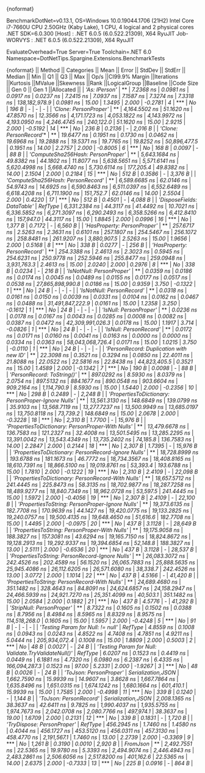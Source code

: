{noformat}

BenchmarkDotNet=v0.13.1, OS=Windows 10.0.19044.1706 (21H2)
Intel Core i7-7660U CPU 2.50GHz (Kaby Lake), 1 CPU, 4 logical and 2 physical cores
.NET SDK=6.0.300
  [Host]     : .NET 6.0.5 (6.0.522.21309), X64 RyuJIT
  Job-WORVYS : .NET 6.0.5 (6.0.522.21309), X64 RyuJIT

EvaluateOverhead=True  Server=True  Toolchain=.NET 6.0  
Namespace=DotNetTips.Spargine.Extensions.BenchmarkTests  

{noformat}
||                                              Method ||        Categories ||          Mean ||      Error ||     StdDev ||    StdErr ||        Median ||           Min ||            Q1 ||            Q3 ||           Max ||            Op/s ||CI99.9% Margin ||Iterations ||Kurtosis ||MValue ||Skewness ||Rank ||LogicalGroup ||Baseline ||Code Size || Gen 0 || Gen 1 ||Allocated ||
|                                        *'As: IPerson'* |                   ** |      *7.2368 ns* |   *0.0981 ns* |   *0.0917 ns* |  *0.0237 ns* |      *7.2415 ns* |      *7.0937 ns* |      *7.1587 ns* |      *7.3274 ns* |      *7.3318 ns* |    *138,182,978.9* |      *0.0981 ns* |      *15.00* |   *1.3495* |  *2.000* |  *-0.2781* |    *4* |            *** |       *No* |     *196 B* |      *-* |      *-* |         *-* |
|                                *'Clone: PersonProper'* |                   ** |  *4,164.5502 ns* |  *51.1620 ns* |  *47.8570 ns* | *12.3566 ns* |  *4,171.1723 ns* |  *4,053.1822 ns* |  *4,143.9972 ns* |  *4,193.0950 ns* |  *4,246.4745 ns* |        *240,122.0* |     *51.1620 ns* |      *15.00* |   *2.9215* |  *2.000* |  *-0.5192* |   *14* |            *** |       *No* |     *236 B* | *0.2136* |      *-* |   *2,016 B* |
|                               *'Clone: PersonRecord*'* |                   ** |     *19.6477 ns* |   *0.1951 ns* |   *0.1730 ns* |  *0.0462 ns* |     *19.6968 ns* |     *19.2888 ns* |     *19.5371 ns* |     *19.7765 ns* |     *19.8252 ns* |     *50,896,477.5* |      *0.1951 ns* |      *14.00* |   *2.2757* |  *2.000* |  *-0.8005* |    *6* |            *** |       *No* |     *168 B* | *0.0097* |      *-* |      *88 B* |
|                    *'ComputeSha256Hash: PersonProper'* |                   ** |  *5,643.1684 ns* |  *49.8382 ns* |  *44.1802 ns* | *11.8077 ns* |  *5,638.5651 ns* |  *5,571.6141 ns* |  *5,620.4998 ns* |  *5,668.4740 ns* |  *5,730.6114 ns* |        *177,205.4* |     *49.8382 ns* |      *14.00* |   *2.1504* |  *2.000* |   *0.2184* |   *15* |            *** |       *No* |     *512 B* | *0.3586* |      *-* |   *3,376 B* |
|                    *'ComputeSha256Hash: PersonRecord'* |                   ** |  *6,589.6685 ns* |  *62.0146 ns* |  *54.9743 ns* | *14.6925 ns* |  *6,590.8463 ns* |  *6,511.0397 ns* |  *6,552.6489 ns* |  *6,618.4208 ns* |  *6,711.1900 ns* |        *151,752.7* |     *62.0146 ns* |      *14.00* |   *2.5504* |  *2.000* |   *0.4220* |   *17* |            *** |       *No* |     *512 B* | *0.4501* |      *-* |   *4,088 B* |
|                           *'DisposeFields: DataTable'* |            *RefType* |  *6,331.2384 ns* |  *44.3117 ns* |  *41.4492 ns* | *10.7021 ns* |  *6,336.5852 ns* |  *6,271.3097 ns* |  *6,290.2493 ns* |  *6,358.5266 ns* |  *6,412.8410 ns* |        *157,947.0* |     *44.3117 ns* |      *15.00* |   *1.8845* |  *2.000* |   *0.0996* |   *16* |            *** |       *No* |   *1,377 B* | *0.7172* |      *-* |   *6,560 B* |
|                          *'HasProperty: PersonProper'* |                   ** |    *257.6717 ns* |   *2.5263 ns* |   *2.3631 ns* |  *0.6101 ns* |    *257.1807 ns* |    *254.5467 ns* |    *256.1072 ns* |    *258.8481 ns* |    *261.9207 ns* |      *3,880,907.5* |      *2.5263 ns* |      *15.00* |   *1.9656* |  *2.000* |   *0.5168* |    *8* |            *** |       *No* |     *338 B* | *0.0277* |      *-* |     *256 B* |
|                          *'HasProperty: PersonRecord'* |                   ** |    *254.3388 ns* |   *2.4613 ns* |   *2.3023 ns* |  *0.5945 ns* |    *254.6231 ns* |    *250.9778 ns* |    *252.5946 ns* |    *255.8477 ns* |    *259.0948 ns* |      *3,931,763.3* |      *2.4613 ns* |      *15.00* |   *2.0240* |  *2.000* |   *0.2976* |    *8* |            *** |       *No* |     *338 B* | *0.0234* |      *-* |     *216 B* |
|                            *'IsNotNull: PersonProper'* |                   ** |      *0.0359 ns* |   *0.0186 ns* |   *0.0174 ns* |  *0.0045 ns* |      *0.0489 ns* |      *0.0155 ns* |      *0.0177 ns* |      *0.0517 ns* |      *0.0538 ns* | *27,865,898,990.8* |      *0.0186 ns* |      *15.00* |   *0.9359* |  *3.750* |  *-0.1322* |    *1* |            *** |       *No* |      *24 B* |      *-* |      *-* |         *-* |
|                            *'IsNotNull: PersonRecord'* |                   ** |      *0.0318 ns* |   *0.0161 ns* |   *0.0150 ns* |  *0.0039 ns* |      *0.0331 ns* |      *0.0104 ns* |      *0.0162 ns* |      *0.0467 ns* |      *0.0488 ns* | *31,491,847,222.9* |      *0.0161 ns* |      *15.00* |   *1.2358* |  *3.250* |  *-0.1612* |    *1* |            *** |       *No* |      *24 B* |      *-* |      *-* |         *-* |
|                               *'IsNull: PersonProper'* |                   ** |      *0.0236 ns* |   *0.0178 ns* |   *0.0167 ns* |  *0.0043 ns* |      *0.0285 ns* |      *0.0008 ns* |      *0.0082 ns* |      *0.0387 ns* |      *0.0472 ns* | *42,309,991,026.3* |      *0.0178 ns* |      *15.00* |   *1.1917* |  *3.714* |  *-0.0826* |    *1* |            *** |       *No* |      *24 B* |      *-* |      *-* |         *-* |
|                               *'IsNull: PersonRecord'* |                   ** |      *0.0172 ns* |   *0.0171 ns* |   *0.0160 ns* |  *0.0041 ns* |      *0.0163 ns* |      *0.0000 ns* |      *0.0000 ns* |      *0.0334 ns* |      *0.0363 ns* | *58,043,068,726.4* |      *0.0171 ns* |      *15.00* |   *1.0215* |  *3.750* |  *-0.0110* |    *1* |            *** |       *No* |      *24 B* |      *-* |      *-* |         *-* |
|              *'PersonRecord: Duplication with new ID'* |                   ** |     *22.3098 ns* |   *0.3521 ns* |   *0.3294 ns* |  *0.0850 ns* |     *22.4011 ns* |     *21.8088 ns* |     *22.0522 ns* |     *22.5816 ns* |     *22.8438 ns* |     *44,823,405.5* |      *0.3521 ns* |      *15.00* |   *1.4589* |  *2.000* |  *-0.1342* |    *7* |            *** |       *No* |     *190 B* | *0.0098* |      *-* |      *88 B* |
|                           *'PersonRecord: ToString()'* |                   ** |    *897.0292 ns* |   *8.5930 ns* |   *8.0379 ns* |  *2.0754 ns* |    *897.5132 ns* |    *884.1677 ns* |    *890.0548 ns* |    *903.6604 ns* |    *909.2164 ns* |      *1,114,790.9* |      *8.5930 ns* |      *15.00* |   *1.5440* |  *2.000* |  *-0.2356* |   *10* |            *** |       *No* |     *298 B* | *0.2489* |      *-* |   *2,248 B* |
|  *'PropertiesToDictionary: PersonProper-Ignore Nulls'* |                   ** | *13,561.3130 ns* | *148.6849 ns* | *139.0799 ns* | *35.9103 ns* | *13,568.7119 ns* | *13,277.7237 ns* | *13,500.9949 ns* | *13,685.0197 ns* | *13,750.8118 ns* |         *73,739.2* |    *148.6849 ns* |      *15.00* |   *2.0678* |  *2.000* |  *-0.3228* |   *18* |            *** |       *No* |   *2,310 B* | *1.7700* |      *-* |  *15,976 B* |
|    *'PropertiesToDictionary: PersonProper-With Nulls'* |                   ** | *13,479.6678 ns* | *136.7583 ns* | *121.2327 ns* | *32.4008 ns* | *13,501.5495 ns* | *13,285.2295 ns* | *13,391.0042 ns* | *13,543.4349 ns* | *13,735.2402 ns* |         *74,185.8* |    *136.7583 ns* |      *14.00* |   *2.2847* |  *2.000* |   *0.2144* |   *18* |            *** |       *No* |   *2,307 B* | *1.7395* |      *-* |  *15,976 B* |
|  *'PropertiesToDictionary: PersonRecord-Ignore Nulls'* |                   ** | *18,728.8999 ns* | *193.6788 ns* | *181.1673 ns* | *46.7772 ns* | *18,734.3567 ns* | *18,408.8165 ns* | *18,610.7391 ns* | *18,866.5100 ns* | *19,019.8761 ns* |         *53,393.4* |    *193.6788 ns* |      *15.00* |   *1.7810* |  *2.000* |  *-0.1222* |   *19* |            *** |       *No* |   *2,310 B* | *2.4109* |      *-* |  *22,098 B* |
|    *'PropertiesToDictionary: PersonRecord-With Nulls'* |                   ** | *18,657.5712 ns* | *241.4445 ns* | *225.8473 ns* | *58.3135 ns* | *18,702.9877 ns* | *18,287.7258 ns* | *18,489.9277 ns* | *18,840.7349 ns* | *18,962.0728 ns* |         *53,597.5* |    *241.4445 ns* |      *15.00* |   *1.5972* |  *2.000* |  *-0.4056* |   *19* |            *** |       *No* |   *2,307 B* | *2.4109* |      *-* |  *22,100 B* |
|      *'PropertiesToString: PersonProper-Ignore Nulls'* |                   ** | *19,373.6135 ns* | *182.7708 ns* | *170.9639 ns* | *44.1427 ns* | *19,420.0775 ns* | *19,133.2825 ns* | *19,240.0757 ns* | *19,500.4135 ns* | *19,648.4650 ns* |         *51,616.6* |    *182.7708 ns* |      *15.00* |   *1.4495* |  *2.000* |  *-0.0975* |   *20* |            *** |       *No* |     *437 B* | *3.1128* |      *-* |  *28,649 B* |
|        *'PropertiesToString: PersonProper-With Nulls'* |                   ** | *19,175.9058 ns* | *188.3827 ns* | *157.3081 ns* | *43.6294 ns* | *19,165.7150 ns* | *18,824.8672 ns* | *19,128.2913 ns* | *19,292.9337 ns* | *19,394.6854 ns* |         *52,148.8* |    *188.3827 ns* |      *13.00* |   *2.5111* |  *2.000* |  *-0.6536* |   *20* |            *** |       *No* |     *437 B* | *3.1128* |      *-* |  *28,537 B* |
|      *'PropertiesToString: PersonRecord-Ignore Nulls'* |                   ** | *26,083.3072 ns* | *242.4526 ns* | *202.4589 ns* | *56.1520 ns* | *26,065.7883 ns* | *25,888.5635 ns* | *25,945.4086 ns* | *26,112.6205 ns* | *26,571.6080 ns* |         *38,338.7* |    *242.4526 ns* |      *13.00* |   *3.0772* |  *2.000* |   *1.1014* |   *22* |            *** |       *No* |     *437 B* | *4.5166* |      *-* |  *41,420 B* |
|        *'PropertiesToString: PersonRecord-With Nulls'* |                   ** | *24,689.4680 ns* | *351.1482 ns* | *328.4643 ns* | *84.8091 ns* | *24,624.6857 ns* | *24,158.2947 ns* | *24,466.5939 ns* | *24,921.7270 ns* | *25,351.4099 ns* |         *40,503.1* |    *351.1482 ns* |      *15.00* |   *2.0584* |  *2.000* |   *0.1882* |   *21* |            *** |       *No* |     *437 B* | *4.5776* |      *-* |  *41,292 B* |
|                            *'StripNull: PersonProper'* |                   ** |      *8.7322 ns* |   *0.1605 ns* |   *0.1502 ns* |  *0.0388 ns* |      *8.7956 ns* |      *8.4984 ns* |      *8.5965 ns* |      *8.8329 ns* |      *8.9575 ns* |    *114,518,268.0* |      *0.1605 ns* |      *15.00* |   *1.5957* |  *2.000* |  *-0.4248* |    *5* |            *** |       *No* |      *91 B* |      *-* |      *-* |         *-* |
|                    *'Testing Param for Null: != null'* |            *RefType* |      *4.8559 ns* |   *0.1008 ns* |   *0.0943 ns* |  *0.0243 ns* |      *4.8522 ns* |      *4.7408 ns* |      *4.7851 ns* |      *4.9211 ns* |      *5.0444 ns* |    *205,934,072.4* |      *0.1008 ns* |      *15.00* |   *1.8809* |  *2.000* |   *0.5003* |    *2* |            *** |       *No* |      *48 B* | *0.0027* |      *-* |      *24 B* |
| *'Testing Param for Null: Validate.TryValidateNull()'* |            *RefType* |      *6.0207 ns* |   *0.1523 ns* |   *0.4419 ns* |  *0.0449 ns* |      *6.1881 ns* |      *4.7320 ns* |      *6.0980 ns* |      *6.2387 ns* |      *6.4335 ns* |    *166,094,287.3* |      *0.1523 ns* |      *97.00* |   *5.2331* |  *2.000* |  *-1.9267* |    *3* |            *** |       *No* |      *48 B* | *0.0026* |      *-* |      *24 B* |
|                               *'ToJson: PersonProper'* | *Serialization,JSON* |  *1,662.7590 ns* |  *15.9939 ns* |  *14.9607 ns* |  *3.8628 ns* |  *1,667.7864 ns* |  *1,635.8496 ns* |  *1,651.0315 ns* |  *1,674.1242 ns* |  *1,680.1664 ns* |        *601,410.1* |     *15.9939 ns* |      *15.00* |   *1.7585* |  *2.000* |  *-0.4998* |   *11* |            *** |       *No* |     *339 B* | *0.1240* |      *-* |   *1,144 B* |
|                               *'ToJson: PersonRecord'* | *Serialization,JSON* |  *2,008.1365 ns* |  *38.3637 ns* |  *42.6411 ns* |  *9.7825 ns* |  *1,990.4037 ns* |  *1,935.5755 ns* |  *1,974.7673 ns* |  *2,042.0708 ns* |  *2,080.7766 ns* |        *497,974.1* |     *38.3637 ns* |      *19.00* |   *1.6709* |  *2.000* |   *0.2131* |   *12* |            *** |       *No* |     *339 B* | *0.1831* |      *-* |   *1,720 B* |
|                           *'TryDispose: PersonProper'* |            *RefType* |    *456.2945 ns* |   *1.7460 ns* |   *1.4580 ns* |  *0.4044 ns* |    *456.1727 ns* |    *453.5120 ns* |    *456.0311 ns* |    *457.3130 ns* |    *458.4770 ns* |      *2,191,567.1* |      *1.7460 ns* |      *13.00* |   *2.2739* |  *2.000* |  *-0.3369* |    *9* |            *** |       *No* |   *1,261 B* | *0.3190* | *0.0010* |   *2,920 B* |
|                                             *FromJson* |                   ** |  *2,492.7551 ns* |  *22.5365 ns* |  *19.9780 ns* |  *5.3393 ns* |  *2,494.9074 ns* |  *2,446.4943 ns* |  *2,483.2861 ns* |  *2,506.6056 ns* |  *2,517.8200 ns* |        *401,162.6* |     *22.5365 ns* |      *14.00* |   *2.6375* |  *2.000* |  *-0.7333* |   *13* |            *** |       *No* |     *225 B* | *0.0916* |      *-* |     *864 B* |
